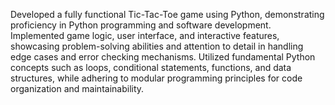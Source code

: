 Developed a fully functional Tic-Tac-Toe game using Python, demonstrating proficiency in Python programming and software development.
Implemented game logic, user interface, and interactive features, showcasing problem-solving abilities and attention to detail in handling edge cases and error checking mechanisms.
Utilized fundamental Python concepts such as loops, conditional statements, functions, and data structures, while adhering to modular programming principles for code organization and maintainability.
